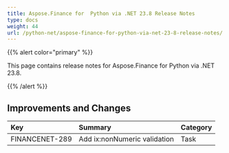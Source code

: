 ```yaml
---
title: Aspose.Finance for  Python via .NET 23.8 Release Notes
type: docs
weight: 44
url: /python-net/aspose-finance-for-python-via-net-23-8-release-notes/
---
```


{{% alert color="primary" %}}

This page contains release notes for Aspose.Finance for Python via .NET 23.8.


{{% /alert %}}

## **Improvements and Changes**

|**Key**|**Summary**|**Category**|
| :- | :- | :- |
|FINANCENET-289|Add ix:nonNumeric validation|Task|

